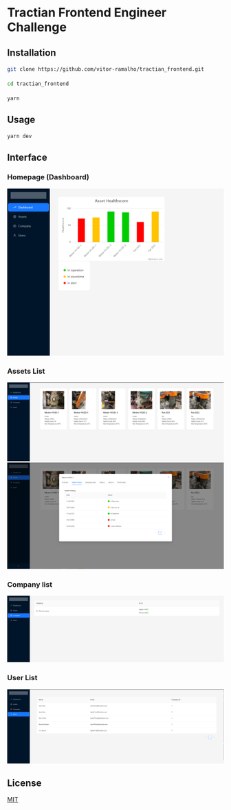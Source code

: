 # Tractian Frontend Engineer Challenge

## Installation

```bash
git clone https://github.com/vitor-ramalho/tractian_frontend.git

cd tractian_frontend

yarn

```

## Usage

```bash
yarn dev
```

## Interface

### Homepage (Dashboard)

![Chart](./public/readme/chart.png)

### Assets List

![Asset](./public/readme/assets.png)
![Asset](./public/readme/modal.png)

### Company list

![plot](./public/readme/companies.png)

### User List

![plot](./public/readme/users.png)

## License

[MIT](https://choosealicense.com/licenses/mit/)
